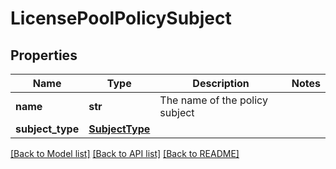 # LicensePoolPolicySubject

## Properties
Name | Type | Description | Notes
------------ | ------------- | ------------- | -------------
**name** | **str** | The name of the policy subject | 
**subject_type** | [**SubjectType**](SubjectType.md) |  | 

[[Back to Model list]](../README.md#documentation-for-models) [[Back to API list]](../README.md#documentation-for-api-endpoints) [[Back to README]](../README.md)


